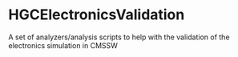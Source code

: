 # HGCElectronicsValidation
A set of analyzers/analysis scripts to help with the validation of the electronics simulation in CMSSW
